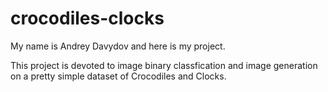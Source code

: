 # crocodiles-clocks

My name is Andrey Davydov and here is my project. 

This project is devoted to image binary classfication and image generation on a pretty simple dataset of Crocodiles and Clocks.
